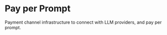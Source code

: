 # Pay per Prompt

Payment channel infrastructure to connect with LLM providers, and pay per prompt.
